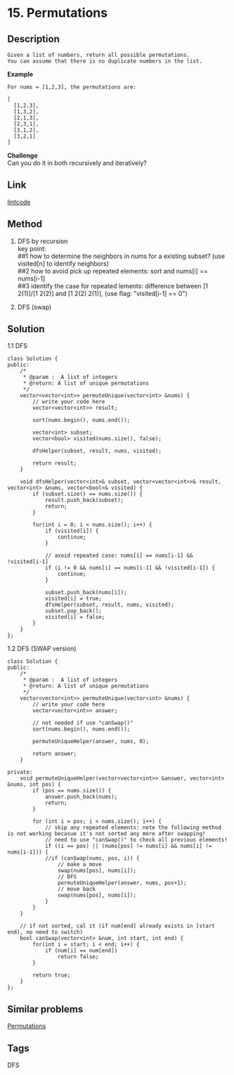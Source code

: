 # 15. Permutations

## Description
~~~
Given a list of numbers, return all possible permutations.
You can assume that there is no duplicate numbers in the list.
~~~

**Example**
```
For nums = [1,2,3], the permutations are:

[
  [1,2,3],
  [1,3,2],
  [2,1,3],
  [2,3,1],
  [3,1,2],
  [3,2,1]
]

```
**Challenge**  
Can you do it in both recursively and iteratively?

## Link
[lintcode](https://www.lintcode.com/problem/permutations-ii/)

## Method
1. DFS by recursion  
key point:   
##1 how to determine the neighbors in nums for a existing subset? (use visited[n] to identify neighbors)  
##2 how to avoid pick up repeated elements: sort and nums[i] == nums[i-1]  
##3 identify the case for repeated lements: difference between [1 2(1)]/[1 2(2)] and [1 2(2) 2(1)], (use flag: "visited[i-1] == 0")

2. DFS (swap)

## Solution
1.1 DFS
~~~
class Solution {
public:
    /*
     * @param :  A list of integers
     * @return: A list of unique permutations
     */
    vector<vector<int>> permuteUnique(vector<int> &nums) {
        // write your code here
        vector<vector<int>> result;

        sort(nums.begin(), nums.end());
        
        vector<int> subset;
        vector<bool> visited(nums.size(), false);
        
        dfsHelper(subset, result, nums, visited);
        
        return result;
    }
    
    void dfsHelper(vector<int>& subset, vector<vector<int>>& result, vector<int> &nums, vector<bool>& visited) {
        if (subset.size() == nums.size()) {
            result.push_back(subset);
            return;
        }
        
        for(int i = 0; i < nums.size(); i++) {
            if (visited[i]) {
                continue;
            }
            
            // avoid repeated case: nums[i] == nums[i-1] && !visited[i-1]       
            if (i != 0 && nums[i] == nums[i-1] && !visited[i-1]) {
                continue;
            }
            
            subset.push_back(nums[i]);
            visited[i] = true;
            dfsHelper(subset, result, nums, visited);
            subset.pop_back();
            visited[i] = false;
        }
    }
};
~~~


1.2 DFS (SWAP version)
~~~
class Solution {
public:
    /*
     * @param :  A list of integers
     * @return: A list of unique permutations
     */
    vector<vector<int>> permuteUnique(vector<int> &nums) {
        // write your code here
        vector<vector<int>> answer;
        
        // not needed if use "canSwap()"
        sort(nums.begin(), nums.end());
        
        permuteUniqueHelper(answer, nums, 0);
        
        return answer;
    }
    
private:
    void permuteUniqueHelper(vector<vector<int>> &answer, vector<int> &nums, int pos) {
        if (pos == nums.size()) {
            answer.push_back(nums);
            return;
        }
        
        for (int i = pos; i < nums.size(); i++) {
            // skip any repeated elements: note the following method is not working becasue it's not sorted any more after swapping!
            // need to use "canSwap()" to check all previous elements!
            if ((i == pos) || (nums[pos] != nums[i] && nums[i] != nums[i-1])) {
            //if (canSwap(nums, pos, i)) {
                // make a move
                swap(nums[pos], nums[i]);
                // DFS
                permuteUniqueHelper(answer, nums, pos+1);
                // move back
                swap(nums[pos], nums[i]);
            }
        }
    }
    
    // if not sorted, cal it (if num[end] already exists in [start end), no need to switch)
    bool canSwap(vector<int> &num, int start, int end) {
        for(int i = start; i < end; i++) {
            if (num[i] == num[end])
                return false;
        }
        
        return true;
    }
};
~~~

## Similar problems
[Permutations](https://www.lintcode.com/problem/permutations/)

## Tags
DFS  
